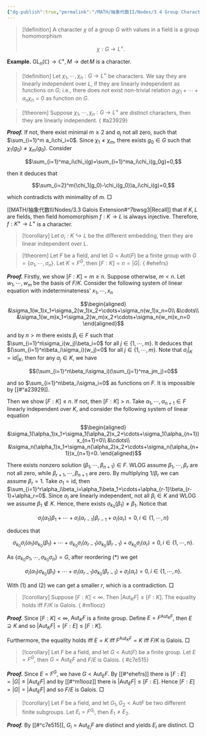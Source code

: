 ```yaml
---
{"dg-publish":true,"permalink":"/MATH/抽象代数II/Nodes/3.4 Group Characters/","dgPassFrontmatter":true}
---
```



> [!definition]
> A character $\chi$ of a group $G$ with values in a field is a group homomorphism
> 
> $$\chi:G\to L^\times.$$

**Example.** $\mathrm{GL}_n(\mathbb{C})\to \mathbb{C}^\times,M\to \det M$ is a character.

> [!definition]
> Let $\chi_1,\cdots,\chi_n:G\to L^\times$ be characters. We say they are linearly independent over $L$, if they are linearly independent as functions on $G$; i.e., there does not exist non-trivial relation $a_1\chi_1+\cdots+a_n\chi_n=0$ as function on $G$.


> [!theorem]
> Suppose $\chi_1,\cdots,\chi_n:G\to L^\times$ are distinct characters, then they are linearly independent.
{ #a23929}


**_Proof._**
If not, there exist minimal $m\geqslant 2$ and $a_i$ not all zero, such that $\sum_{i=1}^m a_i\chi_i=0$. Since $\chi_1\neq\chi_m$, there exists $g_0\in G$ such that $\chi_1(g_0)\neq \chi_m(g_0)$. Consider 

$$\sum_{i=1}^ma_i\chi_i(g)=\sum_{i=1}^ma_i\chi_i(g_0g)=0,$$

then it deduces that 

$$\sum_{i=2}^m(\chi_1(g_0)-\chi_i(g_0))a_i\chi_i(g)=0,$$

which contradicts with minimality of $m$.
□


[[MATH/抽象代数II/Nodes/3.3 Galois Extension#^7bwsg3\|Recall]] that if $K,L$ are fields, then field homomorphism $f:K\to L$ is always injective. Therefore, $f:K^\times\to L^\times$ is a character. 

> [!corollary]
> Let $\sigma_i:K\hookrightarrow L$ be the different embedding, then they are linear independent over $L$.


> [!theorem]
> Let $F$ be a field, and let $G<\mathrm{Aut}(F)$ be a finite group with $G=\{\sigma_1,\cdots,\sigma_n\}$. Let $K=F^G$, then $[F:K]=n=|G|$.
{ #ehefrs}


**_Proof._**
Firstly, we show $[F:K]=m\geqslant n$. Suppose otherwise, $m<n$. Let $w_1,\cdots,w_m$ be the basis of $F/K$. Consider the following system of linear equation with indeterminateness' $x_1,\cdots,x_n$

$$\begin{aligned}
&\sigma_1(w_1)x_1+\sigma_2(w_1)x_2+\cdots+\sigma_n(w_1)x_n=0\\
&\cdots\\
&\sigma_1(w_m)x_1+\sigma_2(w_m)x_2+\cdots+\sigma_n(w_m)x_n=0
\end{aligned}$$

and by $n>m$ there exists $\beta_i\in F$ such that $\sum_{i=1}^n\sigma_i(w_j)\beta_i=0$ for all $j\in\{1,\cdots,m\}$. It deduces that $(\sum_{i=1}^n\beta_i\sigma_i)(w_j)=0$ for all $j\in\{1,\cdots,m\}$. Note that $\sigma_i|_K=\mathrm{id}|_K$, then for any $a_j\in K$, we have 

$$(\sum_{i=1}^n\beta_i\sigma_i)(\sum_{j=1}^ma_jm_j)=0$$

and so $\sum_{i=1}^n\beta_i\sigma_i=0$ as functions on $F$. It is impossible by [[#^a23929]]. 

Then we show $[F:K]\leqslant n$. If not, then $[F:K]> n$. Take $\alpha_1,\cdots,\alpha_{n+1}\in F$ linearly independent over $K$, and consider the following system of linear equation 

$$\begin{aligned}
&\sigma_1(\alpha_1)x_1+\sigma_1(\alpha_2)x_2+\cdots+\sigma_1(\alpha_{n+1})x_{n+1}=0\\
&\cdots\\
&\sigma_n(\alpha_1)x_1+\sigma_n(\alpha_2)x_2+\cdots+\sigma_n(\alpha_{n+1})x_{n+1}=0.
\end{aligned}$$

There exists nonzero solution $(\beta_1,\cdots,\beta_{n+1})\in F$. WLOG assume $\beta_1,\cdots,\beta_r$ are not all zero, while $\beta_{r+1},\cdots,\beta_{n+1}$ are zero. By multiplying $1/\beta_r$ we can assume $\beta_r=1$. Take $\sigma_1=\mathrm{id}$, then $\sum_{i=1}^r\alpha_i\beta_i=\alpha_1\beta_1+\cdots+\alpha_{r-1}\beta_{r-1}+\alpha_r=0$. Since $\alpha_i$ are linearly independent, not all $\beta_i\in K$ and WLOG we assume $\beta_1\not\in K$. Hence, there exists $\sigma_{k_0}(\beta_1)\neq \beta_1$. Notice that

$$\sigma_i(\alpha_1)\beta_1+\cdots+\sigma_i(\alpha_{r-1})\beta_{r-1}+\sigma_i(\alpha_r)=0,i\in\{1,\cdots,n\}\tag{1}$$

deduces that 

$$\sigma_{k_0}\sigma_i(\alpha_1)\sigma_{k_0}(\beta_1)+\cdots+\sigma_{k_0}\sigma_i(\alpha_{r-1})\sigma_{k_0}(\beta_{r-1})+\sigma_{k_0}\sigma_i(\alpha_r)=0,i\in\{1,\cdots,n\}.\tag{*}$$

As $\{\sigma_{k_0}\sigma_1,\cdots,\sigma_{k_0}\sigma_n\}=G$, after reordering $(*)$ we get 

$$\sigma_i(\alpha_1)\sigma_{k_0}(\beta_1)+\cdots+\sigma_i(\alpha_{r-1})\sigma_{k_0}(\beta_{r-1})+\sigma_i(\alpha_r)=0,i\in\{1,\cdots,n\}\tag{2}.$$

With $(1)$ and $(2)$ we can get a smaller $r$, which is a contradiction. 
□


> [!corollary]
> Suppose $[F:K]<\infty$. Then $|\mathrm{Aut}_KF|\leqslant [F:K]$. The equality holds iff $F/K$ is Galois.
{ #m1looz}


**_Proof._**
Since $[F:K]<\infty$, $\mathrm{Aut}_KF$ is a finite group. Define $E=F^{\mathrm{Aut}_KF}$, then $E\supseteq K$ and so $|\mathrm{Aut}_KF|=[F:E]\leqslant [F:K]$. 

Furthermore, the equality holds iff $E=K$ iff $F^{\mathrm{Aut}_KF}=K$ iff $F/K$ is Galois.
□


> [!corollary]
> Let $F$ be a field, and let $G<\mathrm{Aut}(F)$ be a finite group. Let $E=F^G$, then $G=\mathrm{Aut}_EF$ and $F/E$ is Galois.
{ #c7e515}


**_Proof._**
Since $E=F^G$, we have $G<\mathrm{Aut}_EF$. By [[#^ehefrs]] there is $[F:E]=|G|\leqslant|\mathrm{Aut}_EF|$ and by [[#^m1looz]] there is $|\mathrm{Aut}_EF|\leqslant [F:E]$. Hence $[F:E]=|G|=|\mathrm{Aut}_EF|$ and so $F/E$ is Galois.
□


> [!corollary]
> Let $F$ be a field, and let $G_1,G_2<\mathrm{Aut}F$ be two different finite subgroups. Let $E_i=F^{G_i}$, then $E_1\neq E_2$. 

**_Proof._**
By [[#^c7e515]], $G_i=\mathrm{Aut}_{E_i}F$ are distinct and yields $E_i$ are distinct.
□
